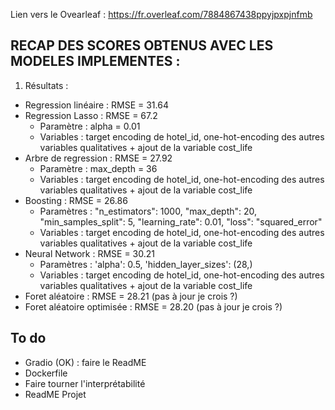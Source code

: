 Lien vers le Ovearleaf : https://fr.overleaf.com/7884867438ppyjpxpjnfmb 

RECAP DES SCORES OBTENUS AVEC LES MODELES IMPLEMENTES : 
-------------------------------------------------------

1. Résultats : 
- Regression linéaire : RMSE = 31.64 
- Regression Lasso : RMSE = 67.2
    - Paramètre : alpha = 0.01
    - Variables : target encoding de hotel_id, one-hot-encoding des autres variables qualitatives + ajout de la variable cost_life
- Arbre de regression : RMSE = 27.92
    - Paramètre : max_depth = 36
    - Variables : target encoding de hotel_id, one-hot-encoding des autres variables qualitatives + ajout de la variable cost_life
- Boosting : RMSE = 26.86
    - Paramètres : "n_estimators": 1000,
                   "max_depth": 20,
                   "min_samples_split": 5,
                   "learning_rate": 0.01,
                   "loss": "squared_error"
     - Variables : target encoding de hotel_id, one-hot-encoding des autres variables qualitatives + ajout de la variable cost_life
- Neural Network : RMSE = 30.21
    - Paramètres : 'alpha': 0.5, 'hidden_layer_sizes': (28,)
    - Variables : target encoding de hotel_id, one-hot-encoding des autres variables qualitatives + ajout de la variable cost_life
- Foret aléatoire : RMSE = 28.21 (pas à jour je crois ?)
- Foret aléatoire optimisée : RMSE = 28.20 (pas à jour je crois ?)

## To do 
- Gradio (OK) : faire le ReadME
- Dockerfile 
- Faire tourner l'interprétabilité 
- ReadME Projet 
